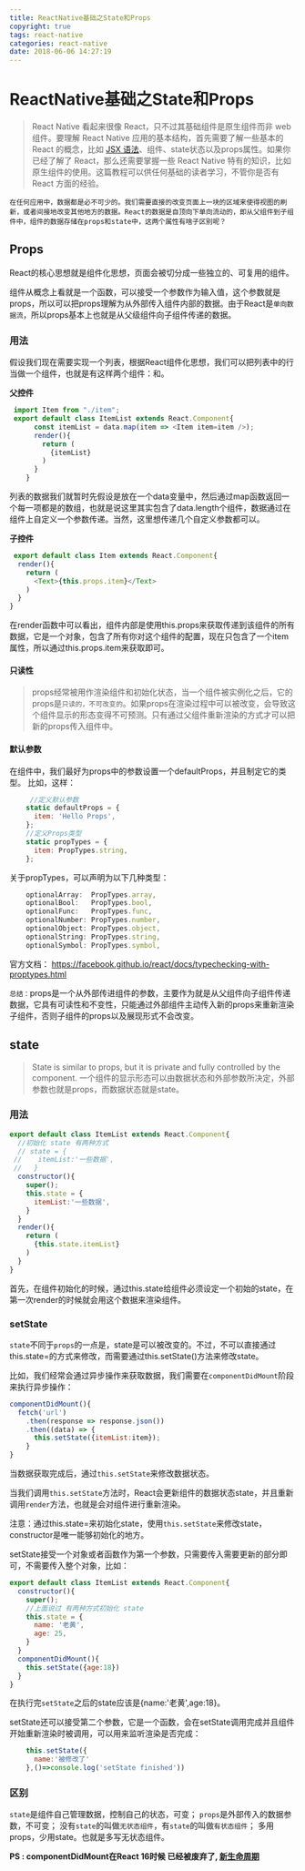 ```yaml
---
title: ReactNative基础之State和Props
copyright: true
tags: react-native
categories: react-native
date: 2018-06-06 14:27:19
---
```



# ReactNative基础之State和Props
> React Native 看起来很像 React，只不过其基础组件是原生组件而非 web 组件。要理解 React Native 应用的基本结构，首先需要了解一些基本的 React 的概念，比如 [JSX 语法](http://www.cnblogs.com/zourong/p/6043914.html)、组件、state状态以及props属性。如果你已经了解了 React，那么还需要掌握一些 React Native 特有的知识，比如原生组件的使用。这篇教程可以供任何基础的读者学习，不管你是否有 React 方面的经验。
> 


`在任何应用中，数据都是必不可少的。我们需要直接的改变页面上一块的区域来使得视图的刷新，或者间接地改变其他地方的数据。React的数据是自顶向下单向流动的，即从父组件到子组件中，组件的数据存储在props和state中，这两个属性有啥子区别呢？`

## Props
React的核心思想就是组件化思想，页面会被切分成一些独立的、可复用的组件。

组件从概念上看就是一个函数，可以接受一个参数作为输入值，这个参数就是props，所以可以把props理解为从外部传入组件内部的数据。由于React是`单向数据流`，所以props基本上也就是从父级组件向子组件传递的数据。

### 用法
假设我们现在需要实现一个列表，根据React组件化思想，我们可以把列表中的行当做一个组件，也就是有这样两个组件：<ItemList/>和<Item/>。

**父控件 <ItemList/>**
```js
 import Item from "./item";
 export default class ItemList extends React.Component{
      const itemList = data.map(item => <Item item=item />);
      render(){
        return (
          {itemList}
        )
      }
    }
```

列表的数据我们就暂时先假设是放在一个data变量中，然后通过map函数返回一个每一项都是<Item item='数据'/>的数组，也就是说这里其实包含了data.length个<Item/>组件，数据通过在组件上自定义一个参数传递。当然，这里想传递几个自定义参数都可以。

**子控件 <Item/>**
```js
 export default class Item extends React.Component{
  render(){
    return (
      <Text>{this.props.item}</Text>
    )
  }
}
```

在render函数中可以看出，组件内部是使用this.props来获取传递到该组件的所有数据，它是一个对象，包含了所有你对这个组件的配置，现在只包含了一个item属性，所以通过this.props.item来获取即可。

#### 只读性
> props经常被用作渲染组件和初始化状态，当一个组件被实例化之后，它的props是`只读的，不可改变的`。如果props在渲染过程中可以被改变，会导致这个组件显示的形态变得不可预测。只有通过父组件重新渲染的方式才可以把新的props传入组件中。
#### 默认参数
在组件中，我们最好为props中的参数设置一个defaultProps，并且制定它的类型。
比如，这样：
```js
     //定义默认参数
    static defaultProps = {
      item: 'Hello Props',
    };
    //定义Props类型
    static propTypes = {
      item: PropTypes.string,
    };
```

关于propTypes，可以声明为以下几种类型：

```js
    optionalArray:  PropTypes.array,
    optionalBool:   PropTypes.bool,
    optionalFunc:   PropTypes.func,
    optionalNumber: PropTypes.number,
    optionalObject: PropTypes.object,
    optionalString: PropTypes.string,
    optionalSymbol: PropTypes.symbol,
```

官方文档： https://facebook.github.io/react/docs/typechecking-with-proptypes.html

`总结：`props是一个从外部传进组件的参数，主要作为就是从父组件向子组件传递数据，它具有可读性和不变性，只能通过外部组件主动传入新的props来重新渲染子组件，否则子组件的props以及展现形式不会改变。

## state
> State is similar to props, but it is private and fully controlled by the component.
> 一个组件的显示形态可以由数据状态和外部参数所决定，外部参数也就是props，而数据状态就是state。

### 用法

```js
export default class ItemList extends React.Component{
  //初始化 state 有两种方式
  // state = {
 //    itemList:'一些数据',
 //   }
  constructor(){
    super();
    this.state = {
      itemList:'一些数据',
    }
  }
  render(){
    return (
      {this.state.itemList}
    )
  }
}
```
首先，在组件初始化的时候，通过this.state给组件必须设定一个初始的state，在第一次render的时候就会用这个数据来渲染组件。

### setState

`state`不同于`props`的一点是，state是可以被改变的。不过，不可以直接通过this.state=的方式来修改，而需要通过this.setState()方法来修改state。

比如，我们经常会通过异步操作来获取数据，我们需要在`componentDidMount`阶段来执行异步操作：

```js
componentDidMount(){
  fetch('url')
    .then(response => response.json())
    .then((data) => {
      this.setState({itemList:item});  
    }
}
```

当数据获取完成后，通过`this.setState`来修改数据状态。

当我们调用`this.setState`方法时，React会更新组件的数据状态state，并且重新调用`render`方法，也就是会对组件进行重新渲染。

注意：通过this.state=来初始化state，使用`this.setState`来修改state，constructor是唯一能够初始化的地方。

setState接受一个对象或者函数作为第一个参数，只需要传入需要更新的部分即可，不需要传入整个对象，比如：

```js
export default class ItemList extends React.Component{
  constructor(){
    super();
    //上面说过 有两种方式初始化 state 
    this.state = {
      name: '老黄',
      age: 25,
    }
  }
  componentDidMount(){
    this.setState({age:18})  
  }
}
```

在执行完`setState`之后的state应该是{name:'老黄',age:18}。

setState还可以接受第二个参数，它是一个函数，会在setState调用完成并且组件开始重新渲染时被调用，可以用来监听渲染是否完成：

```js
    this.setState({
      name:'被修改了'
    },()=>console.log('setState finished'))
```


### **区别**
`state`是组件自己管理数据，控制自己的状态，可变；
`props`是外部传入的数据参数，不可变；
没有`state`的叫做`无状态组件`，有`state`的叫做`有状态组件`；
多用props，少用state。也就是多写无状态组件。


**PS : componentDidMount在React 16时候 已经被废弃了, [新生命周期](https://segmentfault.com/a/1190000014456811?utm_source=channel-hottest)**